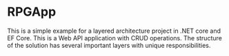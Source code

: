 # RPGApp 
This is a simple example for a layered architecture project in .NET core and EF Core. This is a Web API application with CRUD operations.  The structure of the solution has several important layers with unique responsibilities. 
